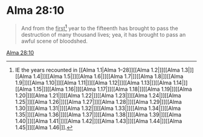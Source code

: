 # Alma 28:10

> And from the <u>first</u>[^a] year to the fifteenth has brought to pass the destruction of many thousand lives; yea, it has brought to pass an awful scene of bloodshed.

[Alma 28:10](https://www.churchofjesuschrist.org/study/scriptures/bofm/alma/28?lang=eng&id=p10#p10)


[^a]: IE the years recounted in [[Alma 1.1|Alma 1–28]][[Alma 1.2|]][[Alma 1.3|]][[Alma 1.4|]][[Alma 1.5|]][[Alma 1.6|]][[Alma 1.7|]][[Alma 1.8|]][[Alma 1.9|]][[Alma 1.10|]][[Alma 1.11|]][[Alma 1.12|]][[Alma 1.13|]][[Alma 1.14|]][[Alma 1.15|]][[Alma 1.16|]][[Alma 1.17|]][[Alma 1.18|]][[Alma 1.19|]][[Alma 1.20|]][[Alma 1.21|]][[Alma 1.22|]][[Alma 1.23|]][[Alma 1.24|]][[Alma 1.25|]][[Alma 1.26|]][[Alma 1.27|]][[Alma 1.28|]][[Alma 1.29|]][[Alma 1.30|]][[Alma 1.31|]][[Alma 1.32|]][[Alma 1.33|]][[Alma 1.34|]][[Alma 1.35|]][[Alma 1.36|]][[Alma 1.37|]][[Alma 1.38|]][[Alma 1.39|]][[Alma 1.40|]][[Alma 1.41|]][[Alma 1.42|]][[Alma 1.43|]][[Alma 1.44|]][[Alma 1.45|]][[Alma 1.46|]].  
